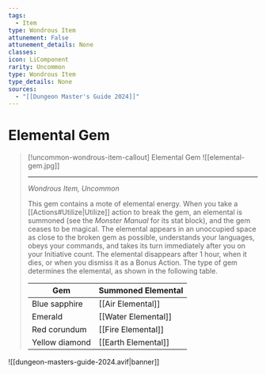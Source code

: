 ```yaml
---
tags:
  - Item
type: Wondrous Item
attunement: False
attunement_details: None
classes:
icon: LiComponent
rarity: Uncommon
type: Wondrous Item
type_details: None
sources: 
  - "[[Dungeon Master's Guide 2024]]"
---
```

# Elemental Gem
>[!uncommon-wondrous-item-callout] Elemental Gem
>![[elemental-gem.jpg]]
>
>- - -
>_Wondrous Item, Uncommon_
>
>This gem contains a mote of elemental energy. When you take a [[Actions#Utilize\|Utilize]] action to break the gem, an elemental is summoned (see the _Monster Manual_ for its stat block), and the gem ceases to be magical. The elemental appears in an unoccupied space as close to the broken gem as possible, understands your languages, obeys your commands, and takes its turn immediately after you on your Initiative count. The elemental disappears after 1 hour, when it dies, or when you dismiss it as a Bonus Action. The type of gem determines the elemental, as shown in the following table.
>
>|Gem|Summoned Elemental|
>|---|---|
>|Blue sapphire|[[Air Elemental]]|
>|Emerald|[[Water Elemental]]|
>|Red corundum|[[Fire Elemental]]|
>|Yellow diamond|[[Earth Elemental]]|
>


![[dungeon-masters-guide-2024.avif|banner]]